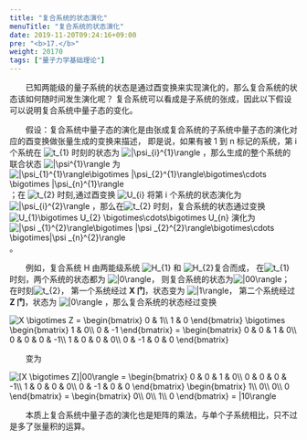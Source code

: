 ```yaml
---
title: "复合系统的状态演化"
menuTitle: "复合系统的状态演化"
date: 2019-11-20T09:24:16+09:00
pre: "<b>17.</b>"
weight: 20170
tags: ["量子力学基础理论"]
---
```


&emsp;&emsp;已知两能级的量子系统的状态是通过酉变换来实现演化的，那么复合系统的状态该如何随时间发生演化呢？
复合系统可以看成是子系统的张成，因此以下假设可以说明复合系统中量子态的变化。

&emsp;&emsp;假设：复合系统中量子态的演化是由张成复合系统的子系统中量子态的演化对应的酉变换做张量生成的变换来描述，
即是说，如果有被 1 到 n 标记的系统，第 i 个系统在 <img src="https://latex.codecogs.com/gif.latex?\inline&space;\dpi{120}&space;t_{1}" title="t_{1}" style="margin: auto; display: inline;"/>
时刻的状态为 <img src="https://latex.codecogs.com/gif.latex?\inline&space;\dpi{120}&space;|\psi_{i}^{1}\rangle" title="|\psi_{i}^{1}\rangle" style="margin: auto; display: inline;"/>
，那么生成的整个系统的联合状态 <img src="https://latex.codecogs.com/gif.latex?\inline&space;\dpi{120}&space;|\psi^{1}\rangle" title="|\psi^{1}\rangle" style="margin: auto; display: inline;"/>
为 <img src="https://latex.codecogs.com/gif.latex?\inline&space;\dpi{120}&space;|\psi_{1}^{1}\rangle\bigotimes&space;|\psi_{2}^{1}\rangle\bigotimes\cdots&space;\bigotimes&space;|\psi_{n}^{1}\rangle" title="|\psi_{1}^{1}\rangle\bigotimes |\psi_{2}^{1}\rangle\bigotimes\cdots \bigotimes |\psi_{n}^{1}\rangle" style="margin: auto; display: inline;"/>
；在 <img src="https://latex.codecogs.com/gif.latex?\inline&space;\dpi{120}&space;t_{2}" title="t_{2}" style="margin: auto; display: inline;"/> 时刻,通过酉变换
<img src="https://latex.codecogs.com/gif.latex?\inline&space;\dpi{120}&space;U_{i}" title="U_{i}" style="margin: auto; display: inline;"/> 将第 i 个系统的状态演化为
<img src="https://latex.codecogs.com/gif.latex?\inline&space;\dpi{120}&space;|\psi_{i}^{2}\rangle" title="|\psi_{i}^{2}\rangle" style="margin: auto; display: inline;"/>
，那么在<img src="https://latex.codecogs.com/gif.latex?\inline&space;\dpi{120}&space;t_{2}" title="t_{2}" style="margin: auto; display: inline;"/> 时刻，复合系统的状态通过变换
<img src="https://latex.codecogs.com/gif.latex?\inline&space;\dpi{120}&space;U_{1}\bigotimes&space;U_{2}&space;\bigotimes\cdots\bigotimes&space;U_{n}" title="U_{1}\bigotimes U_{2} \bigotimes\cdots\bigotimes U_{n}" style="margin: auto; display: inline;"/>
演化为 <img src="https://latex.codecogs.com/gif.latex?\inline&space;\dpi{120}&space;|\psi&space;_{1}^{2}\rangle\bigotimes&space;|\psi&space;_{2}^{2}\rangle\bigotimes\cdots&space;\bigotimes|\psi&space;_{n}^{2}\rangle" title="|\psi _{1}^{2}\rangle\bigotimes |\psi _{2}^{2}\rangle\bigotimes\cdots \bigotimes|\psi _{n}^{2}\rangle" style="margin: auto; display: inline;"/>。

&emsp;&emsp;例如，复合系统 H 由两能级系统 <img src="https://latex.codecogs.com/gif.latex?\inline&space;\dpi{120}&space;H_{1}" title="H_{1}" style="margin: auto; display: inline;"/>
和 <img src="https://latex.codecogs.com/gif.latex?\inline&space;\dpi{120}&space;H_{2}" title="H_{2}" style="margin: auto; display: inline;"/>复合而成，
在<img src="https://latex.codecogs.com/gif.latex?\inline&space;\dpi{120}&space;t_{1}" title="t_{1}" style="margin: auto; display: inline;"/>时刻，两个系统的状态都为
<img src="https://latex.codecogs.com/gif.latex?\inline&space;\dpi{120}&space;|0\rangle" title="|0\rangle" style="margin: auto; display: inline;"/>，
则复合系统的状态为<img src="https://latex.codecogs.com/gif.latex?\inline&space;\dpi{120}&space;|00\rangle" title="|00\rangle" style="margin: auto; display: inline;"/>；
在时刻<img src="https://latex.codecogs.com/gif.latex?\inline&space;\dpi{120}&space;t_{2}" title="t_{2}" style="margin: auto; display: inline;"/>， 
第一个系统经过 **X 门**，状态变为 <img src="https://latex.codecogs.com/gif.latex?\inline&space;\dpi{120}&space;|1\rangle" title="|1\rangle" style="margin: auto; display: inline;"/>，
第二个系统经过 **Z 门**，状态为 <img src="https://latex.codecogs.com/gif.latex?\inline&space;\dpi{120}&space;|0\rangle" title="|0\rangle" style="margin: auto; display: inline;"/> ，那么复合系统的状态经过变换

<img src="https://latex.codecogs.com/gif.latex?\inline&space;\dpi{150}&space;X&space;\bigotimes&space;Z&space;=&space;\begin{bmatrix}&space;0&space;&&space;1\\&space;1&space;&&space;0&space;\end{bmatrix}&space;\bigotimes&space;\begin{bmatrix}&space;1&space;&&space;0\\&space;0&space;&&space;-1&space;\end{bmatrix}&space;=&space;\begin{bmatrix}&space;0&space;&&space;0&space;&&space;1&space;&&space;0\\&space;0&space;&&space;0&space;&&space;0&space;&&space;-1\\&space;1&space;&&space;0&space;&&space;0&space;&&space;0\\&space;0&space;&&space;-1&space;&&space;0&space;&&space;0&space;\end{bmatrix}" title="X \bigotimes Z = \begin{bmatrix} 0 & 1\\ 1 & 0 \end{bmatrix} \bigotimes \begin{bmatrix} 1 & 0\\ 0 & -1 \end{bmatrix} = \begin{bmatrix} 0 & 0 & 1 & 0\\ 0 & 0 & 0 & -1\\ 1 & 0 & 0 & 0\\ 0 & -1 & 0 & 0 \end{bmatrix}" />

&emsp;&emsp;变为

<img src="https://latex.codecogs.com/gif.latex?\inline&space;\dpi{150}&space;[X&space;\bigotimes&space;Z]|00\rangle&space;=&space;\begin{bmatrix}&space;0&space;&&space;0&space;&&space;1&space;&&space;0\\&space;0&space;&&space;0&space;&&space;0&space;&&space;-1\\&space;1&space;&&space;0&space;&&space;0&space;&&space;0\\&space;0&space;&&space;-1&space;&&space;0&space;&&space;0&space;\end{bmatrix}&space;\begin{bmatrix}&space;1\\&space;0\\&space;0\\&space;0&space;\end{bmatrix}&space;=&space;\begin{bmatrix}&space;0\\&space;0\\&space;1\\&space;0&space;\end{bmatrix}&space;=&space;|10\rangle" title="[X \bigotimes Z]|00\rangle = \begin{bmatrix} 0 & 0 & 1 & 0\\ 0 & 0 & 0 & -1\\ 1 & 0 & 0 & 0\\ 0 & -1 & 0 & 0 \end{bmatrix} \begin{bmatrix} 1\\ 0\\ 0\\ 0 \end{bmatrix} = \begin{bmatrix} 0\\ 0\\ 1\\ 0 \end{bmatrix} = |10\rangle" />

&emsp;&emsp;本质上复合系统中量子态的演化也是矩阵的乘法，与单个子系统相比，只不过是多了张量积的运算。
